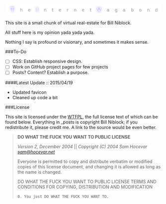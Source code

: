 ![The Internet Vagabond](src/images/TIV_GitHub_Readme.png)

This site is a small chunk of virtual real-estate for Bill Niblock.

All stuff here is my opinion yada yada yada.

Nothing I say is profound or visionary, and sometimes it makes sense.

###To-Do
* [ ] CSS: Establish responsive design.
* [ ] Work on GitHub project pages for few projects
* [ ] Posts? Content? Establish a purpose.

####Latest Update :: 2015/04/19
* Updated favicon
* Cleaned up code a bit

###License

This site is licensed under the [WTFPL](http://www.wtfpl.net/), the full
license text of which can be found below. Everything in \_posts is copyright
Bill Niblock; if you redistribute it, please credit me. A link to the source
would be even better.

> **DO WHAT THE FUCK YOU WANT TO PUBLIC LICENSE**
>
> _Version 2, December 2004_ || 
> _Copyright (C) 2004 Sam Hocevar <sam@hocevar.net>_
>
> Everyone is permitted to copy and distribute verbatim or modified 
> copies of this license document, and changing it is allowed as long 
> as the name is changed. 
>
> DO WHAT THE FUCK YOU WANT TO PUBLIC LICENSE 
> TERMS AND CONDITIONS FOR COPYING, DISTRIBUTION AND MODIFICATION 
>
>     0. You just DO WHAT THE FUCK YOU WANT TO.
